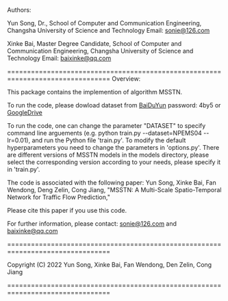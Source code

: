 Authors: 

Yun Song,
Dr.,
School of Computer and Communication Engineering, 
Changsha University of Science and Technology
Email: sonie@126.com

Xinke Bai,
Master Degree Candidate,
School of Computer and Communication Engineering, 
Changsha University of Science and Technology
Email: baixinke@qq.com

================================================================================
Overview:

This package contains the implemention of algorithm MSSTN.

To run the code, please dowload dataset from  [BaiDuYun](https://pan.baidu.com/s/1UDcgcnekgs61envs2sjWRA) password: 4by5 or [GoogleDrive](https://drive.google.com/file/d/1iXBK89_ER5cC8GrrZVk3VXu4rdlNPUpz/view?usp=sharing) 

To run the code, one can change the parameter "DATASET" to specify command line arguements (e.g. python train.py --dataset=NPEMS04 --lr=0.01), and run the Python file 'train.py'. 
To modify the default hyperparameters you need to change the parameters in 'options.py'.
There are different versions of MSSTN models in the models directory, please select the corresponding version according to your needs, please specify it in 'train.py'.
  
The code is associated with the following paper: 
Yun Song, Xinke Bai, Fan Wendong, Deng Zelin, Cong Jiang, "MSSTN: A Multi-Scale Spatio-Temporal Network for Traffic Flow Prediction," 
   
Please cite this paper if you use this code. 
 
For further information, please contact: sonie@126.com and baixinke@qq.com

================================================================================

Copyright (C) 2022 Yun Song, Xinke Bai, Fan Wendong, Den Zelin, Cong Jiang

================================================================================